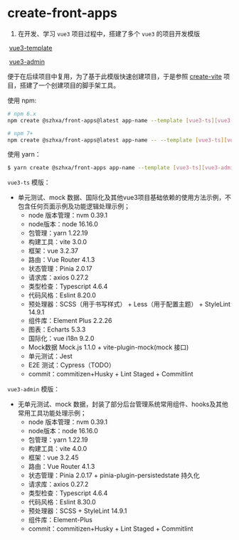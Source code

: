 # create-front-apps		

1. 在开发、学习 `vue3` 项目过程中，搭建了多个 `vue3` 的项目开发模版

​		 [vue3-template](https://github.com/shizhihuaxu/vue3-template) 

​		 [vue3-admin](https://github.com/shizhihuaxu/vue3-admin)

便于在后续项目中复用，为了基于此模版快速创建项目，于是参照 [create-vite](https://github.com/vitejs/vite/tree/main/packages/create-vite) 项目，搭建了一个创建项目的脚手架工具。

使用 npm:

```bash
# npm 6.x
npm create @szhxa/front-apps@latest app-name --template [vue3-ts][vue3-admin]

# npm 7+
npm create @szhxa/front-apps@latest app-name -- --template [vue3-ts][vue3-admin]
```

使用 yarn：

```bash
$ yarn create @szhxa/front-apps app-name --template [vue3-ts][vue3-admin]
```



`vue3-ts` 模版：

- 单元测试、mock 数据、国际化及其他vue3项目基础依赖的使用方法示例，不包含任何页面示例及功能逻辑处理示例；
  - node 版本管理：nvm 0.39.1
  - node版本：node 16.16.0
  - 包管理：yarn 1.22.19
  - 构建工具：vite 3.0.0
  - 框架：vue 3.2.37
  - 路由：Vue Router 4.1.3
  - 状态管理：Pinia 2.0.17
  - 请求库：axios 0.27.2
  - 类型检查：Typescript 4.6.4 
  - 代码风格：Eslint 8.20.0
  - 预处理器：SCSS（用于书写样式） + Less（用于配置主题） + StyleLint 14.9.1
  - 组件库：Element Plus 2.2.26
  - 图表：Echarts 5.3.3
  - 国际化：vue i18n 9.2.0
  - Mock数据 Mock.js 1.1.0 + vite-plugin-mock(mock 接口)
  - 单元测试：Jest 
  - E2E 测试：Cypress（TODO） 
  - commit：commitizen+Husky + Lint Staged + Commitlint

`vue3-admin` 模版：

- 无单元测试、mock 数据，封装了部分后台管理系统常用组件、hooks及其他常用工具功能处理示例；
  - node 版本管理：nvm 0.39.1
  - node版本：node 16.16.0
  - 包管理：yarn 1.22.19
  - 构建工具：vite 4.0.0
  - 框架：vue 3.2.45
  - 路由：Vue Router 4.1.3
  - 状态管理：Pinia 2.0.17 + pinia-plugin-persistedstate 持久化
  - 请求库：axios 0.27.2
  - 类型检查：Typescript 4.6.4 
  - 代码风格：Eslint 8.30.0
  - 预处理器：SCSS + StyleLint 14.9.1
  - 组件库：Element-Plus
  - commit：commitizen+Husky + Lint Staged + Commitlint
